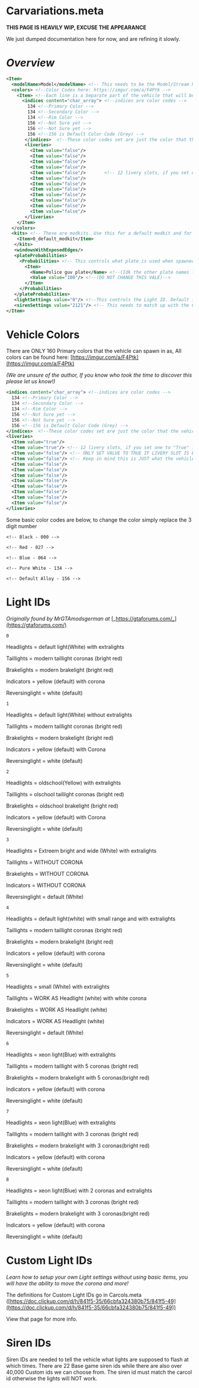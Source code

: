 # Carvariations.meta

**THIS PAGE IS HEAVILY WIP, EXCUSE THE APPEARANCE**

We just dumped documentation here for now, and are refining it slowly.

_Overview_
==========

  

```xml
<Item>
  <modelName>Model</modelName> <!-- This needs to be the Model/Stream Name of the Vehicle -->   
  <colors> <!--Color Codes here: https://imgur.com/a/F4Ptk -->
    <Item> <!--Each line is a Separate part of the vehicle that will be colored -->
      <indices content="char_array"> <!--indices are color codes -->
        134 <!--Primary Color -->
        134 <!--Secondary Color -->
        134 <!--Rim Color -->
        156 <!--Not Sure yet -->
        156 <!--Not Sure yet -->
        156 <!--156 is Default Color Code (Grey) -->
       </indices>  <!--These color codes set are just the color that the vehicle WILL spawn in as -->
       <liveries>
         <Item value="false"/>
         <Item value="false"/>
         <Item value="false"/>
         <Item value="false"/>
         <Item value="false"/>       <!-- 12 livery slots, if you set one to "True" it is possible the car will spawn with that Livery -->
         <Item value="false"/>
         <Item value="false"/>
         <Item value="false"/>
         <Item value="false"/>
         <Item value="false"/>
         <Item value="false"/>
         <Item value="false"/>
       </liveries>
    </Item>
  </colors>
  <kits> <!-- These are modkits. Use this for a default modkit and for wheels to work. Remove section for Police Vehicles -->
    <Item>0_default_modkit</Item>
   </kits>
   <windowsWithExposedEdges/> 
   <plateProbabilities>
     <Probabilities> <!-- This controls what plate is used when spawned-->
       <Item>
         <Name>Police guv plate</Name> <!--(Idk the other plate names lol)-->
         <Value value="100"/> <!--(DO NOT CHANGE THIS VALE)-->
       </Item>
     </Probabilities>
   </plateProbabilities>
   <lightSettings value="0"/> <!--This controls the Light ID. Default is 0.-->
   <sirenSettings value="2121"/> <!-- This needs to match up with the Carcols ID that you created for the vehicle. -->
</Item>
```

  

Vehicle Colors
==============

There are ONLY 160 Primary colors that the vehicle can spawn in as, All colors can be found here: [https://imgur.com/a/F4Ptk](https://imgur.com/a/F4Ptk)

_(We are unsure of the author, If you know who took the time to discover this please let us know!)_

  

```xml
<indices content="char_array"> <!--indices are color codes -->
  134 <!--Primary Color -->
  134 <!--Secondary Color -->
  134 <!--Rim Color -->
  156 <!--Not Sure yet -->
  156 <!--Not Sure yet -->
  156 <!--156 is Default Color Code (Grey) -->
</indices>  <!--These color codes set are just the color that the vehicle WILL spawn in as -->
<liveries>
  <Item value="true"/>
  <Item value="true"/> <!-- 12 livery slots, if you set one to "True" it is possible the car will spawn with that Livery -->
  <Item value="false"/> <!-- ONLY SET VALUE TO TRUE IF LIVERY SLOT IS BEING USED, Can potentially crash if no Livery -->
  <Item value="false"/> <!-- Keep in mind this is JUST what the vehicle SPAWNS with -->
  <Item value="false"/>       
  <Item value="false"/>
  <Item value="false"/>
  <Item value="false"/>
  <Item value="false"/>
  <Item value="false"/>
  <Item value="false"/>
  <Item value="false"/>
</liveries>
```

  

Some basic color codes are below, to change the color simply replace the 3 digit number

`<!-- Black - 000 -->`

`<!-- Red - 027 -->`

`<!-- Blue - 064 -->`

`<!-- Pure White - 134 -->`

`<!-- Default Alloy - 156 -->`

  

Light IDs
=========

_Originally found by MrGTAmodsgerman at_ [_https://gtaforums.com/_](https://gtaforums.com/)

  

`0`

Headlights = default light(White) with extralights

Taillights = modern taillight coronas (bright red)

Brakelights = modern brakelight (bright red)

Indicators = yellow (default) with corona

Reversinglight = white (default)

  

`1`

Headlights = default light(White) without extralights

Taillights = modern taillight coronas (bright red)

Brakelights = modern brakelight (bright red)

Indicators = yellow (default) with Corona

Reversinglight = white (default)

  

`2`

Headlights = oldschool(Yellow) with extralights

Taillights = olschool taillight coronas (bright red)

Brakelights = oldschool brakelight (bright red)

Indicators = yellow (default) with Corona

Reversinglight = white (default)

  

`3`

Headlights = Extreem bright and wide (White) with extralights

Taillights = WITHOUT CORONA

Brakelights = WITHOUT CORONA

Indicators = WITHOUT CORONA

Reversinglight = default (White)

  

`4`

Headlights = default light(white) with small range and with extralights

Taillights = modern taillight coronas (bright red)

Brakelights = modern brakelight (bright red)

Indicators = yellow (default) with corona

Reversinglight = white (default)

  

`5`

Headlights = small (White) with extralights

Taillights = WORK AS Headlight (white) with white corona

Brakelights = WORK AS Headlight (white)

Indicators = WORK AS Headlight (white)

Reversinglight = default (White)

  

`6`

Headlights = xeon light(Blue) with extralights

Taillights = modern taillight with 5 coronas (bright red)

Brakelights = modern brakelight with 5 coronas(bright red)

Indicators = yellow (default) with corona

Reversinglight = white (default)

  

`7`

Headlights = xeon light(Blue) with extralights

Taillights = modern taillight with 3 coronas (bright red)

Brakelights = modern brakelight with 3 coronas(bright red)

Indicators = yellow (default) with corona

Reversinglight = white (default)

  

`8`

Headlights = xeon light(Blue) with 2 coronas and extralights

Taillights = modern taillight with 3 coronas (bright red)

Brakelights = modern brakelight with 3 coronas(bright red)

Indicators = yellow (default) with corona

Reversinglight = white (default)

  

Custom Light IDs
================

_Learn how to setup your own Light settings without using basic items, you will have the ability to move the corona and more!_

  

The definitions for Custom Light IDs go in Carcols.meta ([https://doc.clickup.com/d/h/841f5-35/66cbfa324380b75/841f5-49](https://doc.clickup.com/d/h/841f5-35/66cbfa324380b75/841f5-49))

View that page for more info.

Siren IDs
=========

  

Siren IDs are needed to tell the vehicle what lights are supposed to flash at which times. There are 22 Base game siren ids while there are also over 40,000 Custom ids we can choose from. The siren id must match the carcol id otherwise the lights will NOT work.
